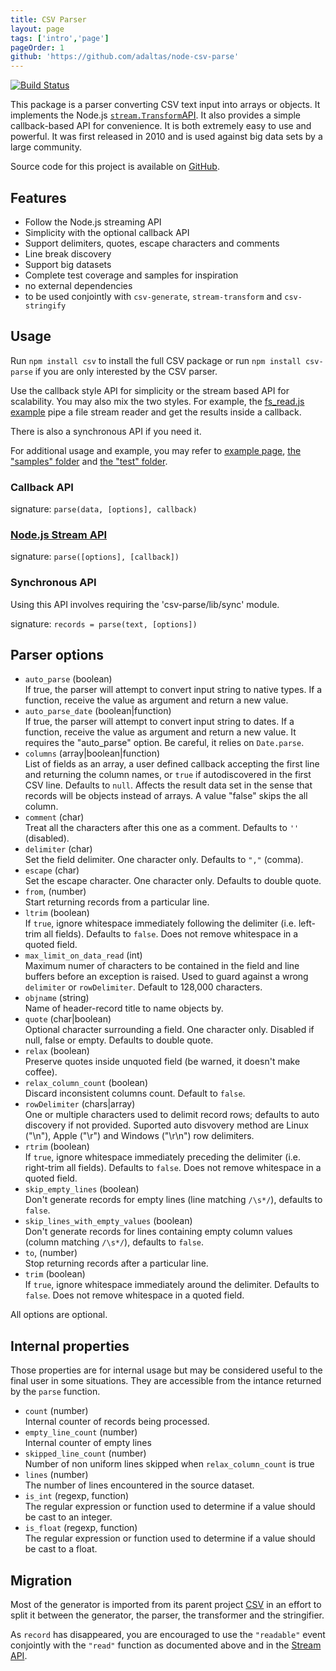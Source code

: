 ```yaml
---
title: CSV Parser
layout: page
tags: ['intro','page']
pageOrder: 1
github: 'https://github.com/adaltas/node-csv-parse'
---
```


[![Build Status](https://secure.travis-ci.org/adaltas/node-csv-parse.png)][travis-csv-parse]

This package is a parser converting CSV text input into arrays or objects. It
implements the Node.js [`stream.Transform`API][stream]. It also
provides a simple callback-based API for convenience. It is both extremely easy
to use and powerful. It was first released in 2010 and is used against big data
sets by a large community.

Source code for this project is available on [GitHub][parse].

## Features

*   Follow the Node.js streaming API
*   Simplicity with the optional callback API
*   Support delimiters, quotes, escape characters and comments
*   Line break discovery
*   Support big datasets
*   Complete test coverage and samples for inspiration
*   no external dependencies
*   to be used conjointly with `csv-generate`, `stream-transform` and `csv-stringify`

## Usage

Run `npm install csv` to install the full CSV package or run
`npm install csv-parse` if you are only interested by the CSV parser.

Use the callback style API for simplicity or the stream based API for
scalability. You may also mix the two styles. For example, the
[fs_read.js example][fs_read] pipe a file stream reader and get the results
inside a callback.

There is also a synchronous API if you need it.   

For additional usage and example, you may refer to
[example page](/parse/examples/),
[the "samples" folder][parse-samples] and [the "test" folder][parse-test].

### Callback API   

signature: `parse(data, [options], callback)`     

### [Node.js Stream API][stream]   

signature: `parse([options], [callback])`   

### Synchronous API

Using this API involves requiring the 'csv-parse/lib/sync' module.

signature: `records = parse(text, [options])`

## Parser options

*   `auto_parse` (boolean)   
    If true, the parser will attempt to convert input string to native types. If a 
    function, receive the value as argument and return a new value.   
*   `auto_parse_date` (boolean|function)   
    If true, the parser will attempt to convert input string to dates. If a 
    function, receive the value as argument and return a new value. It
    requires the "auto_parse" option. Be careful, it relies on `Date.parse`.   
*   `columns` (array|boolean|function)   
    List of fields as an array, a user defined callback accepting the first line
    and returning the column names, or `true` if autodiscovered in the first CSV
    line. Defaults to `null`. Affects the result data set in the sense that 
    records will be objects instead of arrays. A value "false" skips the all column.   
*   `comment` (char)   
    Treat all the characters after this one as a comment. Defaults to `''`
    (disabled).   
*   `delimiter` (char)   
    Set the field delimiter. One character only. Defaults to `","` (comma).   
*   `escape` (char)   
    Set the escape character. One character only. Defaults to double quote.   
*   `from`, (number)   
    Start returning records from a particular line.   
*   `ltrim` (boolean)   
    If `true`, ignore whitespace immediately following the delimiter (i.e.
    left-trim all fields). Defaults to `false`. Does not remove whitespace in a
    quoted field.   
*   `max_limit_on_data_read` (int)   
    Maximum numer of characters to be contained in the field and line buffers
    before an exception is raised. Used to guard against a wrong `delimiter` or
    `rowDelimiter`. Default to 128,000 characters.   
*   `objname` (string)   
    Name of header-record title to name objects by.   
*   `quote` (char|boolean)   
    Optional character surrounding a field. One character only. Disabled if 
    null, false or empty. Defaults to double quote.   
*   `relax` (boolean)   
    Preserve quotes inside unquoted field (be warned, it doesn't make coffee).   
*   `relax_column_count` (boolean)   
    Discard inconsistent columns count. Default to `false`.   
*   `rowDelimiter` (chars|array)   
    One or multiple characters used to delimit record rows; defaults to 
    auto discovery if not provided. Suported auto disvovery method are Linux ("\n"),
    Apple ("\r") and Windows ("\r\n") row delimiters.   
*   `rtrim` (boolean)   
    If `true`, ignore whitespace immediately preceding the delimiter (i.e.
    right-trim all fields). Defaults to `false`.  Does not remove whitespace in
    a quoted field.   
*   `skip_empty_lines` (boolean)   
    Don't generate records for empty lines (line matching `/\s*/`), defaults to `false`.   
*   `skip_lines_with_empty_values` (boolean)   
    Don't generate records for lines containing empty column values (column 
    matching `/\s*/`), defaults to `false`.   
*   `to`, (number)   
    Stop returning records after a particular line.   
*   `trim` (boolean)   
    If `true`, ignore whitespace immediately around the delimiter. Defaults to
    `false`. Does not remove whitespace in a quoted field.   

All options are optional.

## Internal properties

Those properties are for internal usage but may be considered useful to the
final user in some situations. They are accessible from the intance returned by
the `parse` function.

*   `count` (number)   
    Internal counter of records being processed.   
*   `empty_line_count` (number)   
    Internal counter of empty lines
*   `skipped_line_count` (number)   
    Number of non uniform lines skipped when `relax_column_count` is true
*   `lines` (number)   
    The number of lines encountered in the source dataset.   
*   `is_int` (regexp, function)   
    The regular expression or function used to determine if a value should be
    cast to an integer.   
*   `is_float` (regexp, function)   
    The regular expression or function used to determine if a value should be
    cast to a float.   

## Migration

Most of the generator is imported from its parent project [CSV][csv] in an
effort to split it between the generator, the parser, the transformer and the
stringifier.

As `record` has disappeared, you are encouraged to use the `"readable"` event
conjointly with the `"read"` function as documented above and in the
[Stream API][stream].

[csv]: https://github.com/adaltas/node-csv
[travis-csv-parse]: http://travis-ci.org/adaltas/node-csv-parse
[stream]: http://nodejs.org/api/stream.html#stream_class_stream_transform
[fs_read]: https://github.com/adaltas/node-csv-parse/tree/master/samples/fs_read.js
[parse]: https://github.com/adaltas/node-csv-parse
[parse-samples]: https://github.com/adaltas/node-csv-parse/tree/master/samples
[parse-test]: https://github.com/adaltas/node-csv-parse/tree/master/test
